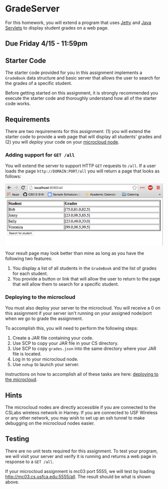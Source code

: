 GradeServer
===========

For this homework, you will extend a program that uses [Jetty](https://eclipse.org/jetty/) and [Java Servlets](https://docs.oracle.com/cd/E17802_01/products/products/servlet/2.5/docs/servlet-2_5-mr2/index.html?javax/servlet/package-summary.html) to display student grades on a web page.

## Due Friday 4/15 - 11:59pm

## Starter Code

The starter code provided for you in this assignment implements a `GradeBook` data structure and basic server that allows the user to search for the grades of a specific student.

Before getting started on this assignment, it is strongly recommended you execute the starter code and thoroughly understand how all of the starter code works.

## Requirements

There are two requirements for this assignment: (1) you will extend the starter code to provide a web page that will display all students' grades and (2) you will *deploy* your code on your [microcloud node](https://github.com/CS212-S16/lectures/blob/master/notes/mcassignments.md).

### Adding support for `GET /all`

You will extend the server to support HTTP `GET` requests to `/all`. If a user loads the page `http://DOMAIN:PORT/all` you will return a page that looks as follows:

![all page](GradeBook.png)

Your result page may look better than mine as long as you have the following two features:

1. You display a list of all students in the `GradeBook` and the list of grades for each student.
2. You provide a button or link that will allow the user to return to the page that will allow them to search for a specific student.

### Deploying to the microcloud

You must also deploy your server to the microcloud. You will receive a 0 on this assignment if your server isn't running on your assigned node/port when we go to grade the assignment.

To accomplish this, you will need to perform the following steps:

1. Create a JAR file containing your code. 
2. Use SCP to copy your JAR file in your CS directory.
3. Use SCP to copy `grades.json` into the same directory where your JAR file is located.
4. Log in to your microcloud node.
5. Use `nohup` to launch your server. 

Instructions on how to accomplish all of these tasks are here: [deploying to the microcloud](https://github.com/CS212-S16/lectures/blob/master/notes/deploy.md).

## Hints

The microcloud nodes are directly accessible if you are connected to the CSLabs wireless network in Harney. If you are connected to USF Wireless or any other network, you may wish to set up an ssh tunnel to make debugging on the microcloud nodes easier.

## Testing

There are no unit tests required for this assignment. To test your program, we will visit your server and verify it is running and returns a web page in response to a `GET /all`.

If your microcloud assignment is mc03 port 5555, we will test by loading http://mc03.cs.usfca.edu:5555/all. The result should be what is shown above.

